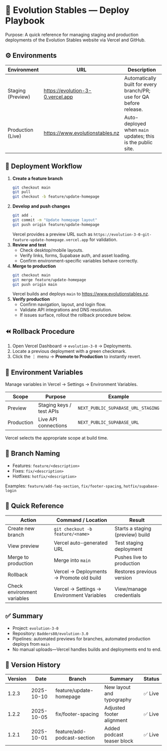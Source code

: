 # 🏇 Evolution Stables — Deploy Playbook

Purpose: A quick reference for managing staging and production deployments of the Evolution Stables website via Vercel and GitHub.

## ⚙️ Environments

| Environment | URL | Description |
| --- | --- | --- |
| Staging (Preview) | https://evolution-3-0.vercel.app | Automatically built for every branch/PR; use for QA before release. |
| Production (Live) | https://www.evolutionstables.nz | Auto-deployed when `main` updates; this is the public site. |

## 🚀 Deployment Workflow

1. **Create a feature branch**
   ```bash
   git checkout main
   git pull
   git checkout -b feature/update-homepage
   ```
2. **Develop and push changes**
   ```bash
   git add .
   git commit -m "Update homepage layout"
   git push origin feature/update-homepage
   ```
   Vercel provides a preview URL such as `https://evolution-3-0-git-feature-update-homepage.vercel.app` for validation.
3. **Review and test**
   - Check desktop/mobile layouts.
   - Verify links, forms, Supabase auth, and asset loading.
   - Confirm environment-specific variables behave correctly.
4. **Merge to production**
   ```bash
   git checkout main
   git merge feature/update-homepage
   git push origin main
   ```
   Vercel builds and deploys `main` to https://www.evolutionstables.nz.
5. **Verify production**
   - Confirm navigation, layout, and login flow.
   - Validate API integrations and DNS resolution.
   - If issues surface, rollout the rollback procedure below.

## ⏪ Rollback Procedure

1. Open Vercel Dashboard → `evolution-3-0` → Deployments.
2. Locate a previous deployment with a green checkmark.
3. Click the ⋮ menu → **Promote to Production** to instantly revert.

## 🔑 Environment Variables

Manage variables in Vercel → Settings → Environment Variables.

| Scope | Purpose | Example |
| --- | --- | --- |
| Preview | Staging keys / test APIs | `NEXT_PUBLIC_SUPABASE_URL_STAGING` |
| Production | Live API connections | `NEXT_PUBLIC_SUPABASE_URL` |

Vercel selects the appropriate scope at build time.

## 🧩 Branch Naming

- Features: `feature/<description>`
- Fixes: `fix/<description>`
- Hotfixes: `hotfix/<description>`

Examples: `feature/add-faq-section`, `fix/footer-spacing`, `hotfix/supabase-login`

## 🧭 Quick Reference

| Action | Command / Location | Result |
| --- | --- | --- |
| Create new branch | `git checkout -b feature/<name>` | Starts a staging (preview) build |
| View preview | Vercel auto-generated URL | Test staging deployment |
| Merge to production | Merge into `main` | Pushes live to production |
| Rollback | Vercel → Deployments → Promote old build | Restores previous version |
| Check environment variables | Vercel → Settings → Environment Variables | View/manage credentials |

## ✅ Summary

- Project: `evolution-3-0`
- Repository: `Badders80/evolution-3.0`
- Pipelines: automated previews for branches, automated production deploys from `main`
- No manual uploads—Vercel handles builds and deployments end to end.

## 📜 Version History

| Version | Date | Branch | Summary | Status |
| --- | --- | --- | --- | --- |
| 1.2.3 | 2025-10-10 | feature/update-homepage | New layout and typography | ✅ Live |
| 1.2.2 | 2025-10-05 | fix/footer-spacing | Adjusted footer alignment | ✅ Live |
| 1.2.1 | 2025-10-01 | feature/add-podcast-section | Added podcast teaser block | ✅ Live |
